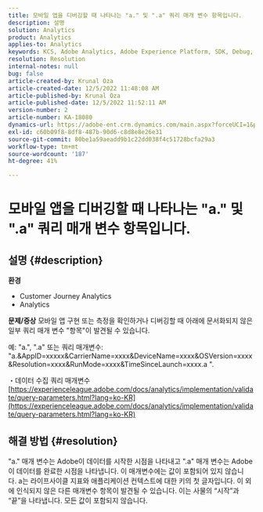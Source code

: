 ```yaml
---
title: 모바일 앱을 디버깅할 때 나타나는 "a." 및 ".a" 쿼리 매개 변수 항목입니다.
description: 설명
solution: Analytics
product: Analytics
applies-to: Analytics
keywords: KCS, Adobe Analytics, Adobe Experience Platform, SDK, Debug, Query Parameters
resolution: Resolution
internal-notes: null
bug: false
article-created-by: Krunal Oza
article-created-date: 12/5/2022 11:48:08 AM
article-published-by: Krunal Oza
article-published-date: 12/5/2022 11:52:11 AM
version-number: 2
article-number: KA-18080
dynamics-url: https://adobe-ent.crm.dynamics.com/main.aspx?forceUCI=1&pagetype=entityrecord&etn=knowledgearticle&id=109571ad-9274-ed11-81aa-6045bd006c82
exl-id: c60b09f8-8df8-487b-90d6-c8d8e8e26e31
source-git-commit: 80be1a59aeadd9b1c22dd038f4c51728bcfa29a3
workflow-type: tm+mt
source-wordcount: '187'
ht-degree: 41%

---
```


# 모바일 앱을 디버깅할 때 나타나는 &quot;a.&quot; 및 &quot;.a&quot; 쿼리 매개 변수 항목입니다.

## 설명 {#description}

<b>환경</b>
- Customer Journey Analytics
- Analytics



<b>문제/증상</b>
모바일 앱 구현 또는 측정을 확인하거나 디버깅할 때 아래에 문서화되지 않은 일부 쿼리 매개 변수 &quot;항목&quot;이 발견될 수 있습니다.

예: &quot;a.&quot;, &quot;.a&quot; 또는 쿼리 매개변수: &quot;a.&amp;AppID=xxxxx&amp;CarrierName=xxxx&amp;DeviceName=xxxx&amp;OSVersion=xxxx&amp;Resolution=xxxx&amp;RunMode=xxxx&amp;TimeSinceLaunch=xxxx.a &quot;.

・데이터 수집 쿼리 매개변수
[https://experienceleague.adobe.com/docs/analytics/implementation/validate/query-parameters.html?lang=ko-KR](https://experienceleague.adobe.com/docs/analytics/implementation/validate/query-parameters.html?lang=ko-KR)




## 해결 방법 {#resolution}


&quot;a.&quot; 매개 변수는 Adobe이 데이터를 시작한 시점을 나타내고 &quot;.a&quot; 매개 변수는 Adobe이 데이터를 완료한 시점을 나타냅니다. 이 매개변수에는 값이 포함되어 있지 않습니다. a는 라이프사이클 지표와 애플리케이션 컨텍스트에 대한 키의 첫 글자입니다. 이 외에 인식되지 않은 다른 매개변수 항목이 발견될 수 있습니다. 이는 사물의 “시작”과 “끝”을 나타냅니다. 모든 값이 포함되지 않습니다.
